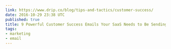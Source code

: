 ```yaml
---
link: https://www.drip.co/blog/tips-and-tactics/customer-success/
date: 2016-10-29 23:38 UTC
published: true
title: 9 Powerful Customer Success Emails Your SaaS Needs to Be Sending
tags:
- marketing
- email
---
```




